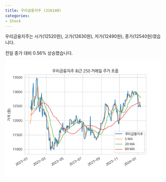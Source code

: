 ```yaml
---
title: 우리금융지주 (316140)
categories:
- Stock
---
```


우리금융지주는 시가(12520원), 고가(12630원), 저가(12490원), 종가(12540원)였습니다.

전일 종가 대비 0.56% 상승했습니다.

<!-- more -->

![316140](/assets/images/stock/316140.png)